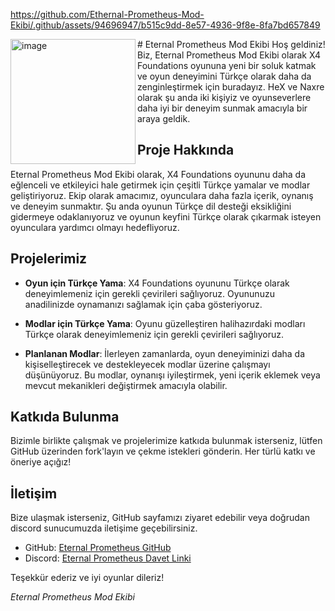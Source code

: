 
https://github.com/Ethernal-Prometheus-Mod-Ekibi/.github/assets/94696947/b515c9dd-8e57-4936-9f8e-8fa7bd657849

<img align="left" width="200" height="200" src="https://github.com/Ethernal-Prometheus-Mod-Ekibi/.github/assets/94696947/d5f6a253-a492-4b94-8245-e9743836e4f7" alt="image" />
# Eternal Prometheus Mod Ekibi
Hoş geldiniz! Biz, Eternal Prometheus Mod Ekibi olarak X4 Foundations oyununa yeni bir soluk katmak ve oyun deneyimini Türkçe olarak daha da zenginleştirmek için buradayız. HeX ve Naxre olarak şu anda iki kişiyiz ve oyunseverlere daha iyi bir deneyim sunmak amacıyla bir araya geldik.

## Proje Hakkında

Eternal Prometheus Mod Ekibi olarak, X4 Foundations oyununu daha da eğlenceli ve etkileyici hale getirmek için çeşitli Türkçe yamalar ve modlar geliştiriyoruz. Ekip olarak amacımız, oyunculara daha fazla içerik, oynanış ve deneyim sunmaktır. Şu anda oyunun Türkçe dil desteği eksikliğini gidermeye odaklanıyoruz ve oyunun keyfini Türkçe olarak çıkarmak isteyen oyunculara yardımcı olmayı hedefliyoruz.

## Projelerimiz

- **Oyun için Türkçe Yama**: X4 Foundations oyununu Türkçe olarak deneyimlemeniz için gerekli çevirileri sağlıyoruz. Oyununuzu anadilinizde oynamanızı sağlamak için çaba gösteriyoruz.

- **Modlar için Türkçe Yama**: Oyunu güzelleştiren halihazırdaki modları Türkçe olarak deneyimlemeniz için gerekli çevirileri sağlıyoruz.

- **Planlanan Modlar**: İlerleyen zamanlarda, oyun deneyiminizi daha da kişiselleştirecek ve destekleyecek modlar üzerine çalışmayı düşünüyoruz. Bu modlar, oynanışı iyileştirmek, yeni içerik eklemek veya mevcut mekanikleri değiştirmek amacıyla olabilir.

## Katkıda Bulunma

Bizimle birlikte çalışmak ve projelerimize katkıda bulunmak isterseniz, lütfen GitHub üzerinden fork'layın ve çekme istekleri gönderin. Her türlü katkı ve öneriye açığız!

## İletişim

Bize ulaşmak isterseniz, GitHub sayfamızı ziyaret edebilir veya doğrudan discord sunucumuzda iletişime geçebilirsiniz.

- GitHub: [Eternal Prometheus GitHub](https://github.com/Ethernal-Prometheus-Mod-Ekibi)
- Discord: [Eternal Prometheus Davet Linki](https://discord.gg/zSJMF774ex)

Teşekkür ederiz ve iyi oyunlar dileriz!

*Eternal Prometheus Mod Ekibi*
